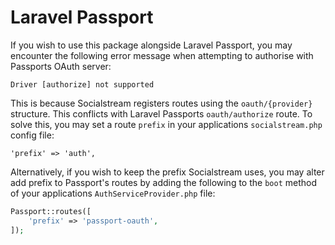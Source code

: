 # Laravel Passport

If you wish to use this package alongside Laravel Passport, you may encounter the following error message when attempting to authorise with Passports OAuth server:

```log
Driver [authorize] not supported
```

This is because Socialstream registers routes using the `oauth/{provider}` structure. This conflicts with Laravel Passports `oauth/authorize` route. To solve this, you may set a route `prefix` in your applications `socialstream.php` config file:

```
'prefix' => 'auth',
```

Alternatively, if you wish to keep the prefix Socialstream uses, you may alter add prefix to Passport's routes by adding the following to the `boot` method of your applications `AuthServiceProvider.php` file:

```php
Passport::routes([
    'prefix' => 'passport-oauth',
]);
```
